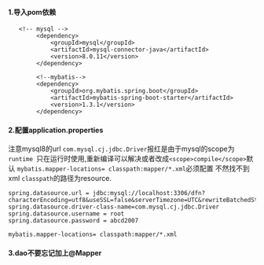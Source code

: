 #### 1.导入pom依赖

```
   <!-- mysql -->
        <dependency>
            <groupId>mysql</groupId>
            <artifactId>mysql-connector-java</artifactId>
            <version>8.0.11</version>
        </dependency>

        <!--mybatis-->
        <dependency>
            <groupId>org.mybatis.spring.boot</groupId>
            <artifactId>mybatis-spring-boot-starter</artifactId>
            <version>1.3.1</version>
        </dependency>
```

#### 2.配置application.properties 
注意mysql8的url
`com.mysql.cj.jdbc.Driver`报红是由于mysql的scope为`runtime `只在运行时使用,重新编译可以解决或者改成`<scope>compile</scope>`默认
`mybatis.mapper-locations= classpath:mapper/*.xml`必须配置 不然找不到xml
`classpath`的路径为resource.
```
spring.datasource.url = jdbc:mysql://localhost:3306/dfn?characterEncoding=utf8&useSSL=false&serverTimezone=UTC&rewriteBatchedStatements=true
spring.datasource.driver-class-name=com.mysql.cj.jdbc.Driver
spring.datasource.username = root
spring.datasource.password = abcd2007

mybatis.mapper-locations= classpath:mapper/*.xml

```

#### 3.dao不要忘记加上@Mapper